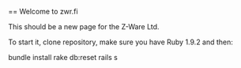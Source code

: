== Welcome to zwr.fi

This should be a new page for the Z-Ware Ltd.

To start it, clone repository, make sure you have Ruby 1.9.2 and then:

bundle install
rake db:reset
rails s